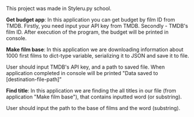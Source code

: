 This project was made in Styleru.py school.

**Get budget app**:
In this application you can get budget by film ID from TMDB. 
Firstly, you need input your API key from TMDB. Secondly - TMDB's film ID. 
After execution of the program, the budget will be printed in console. 

**Make film base**:
In this application we are downloading information about 1000 first films to dict-type variable, serializing it to JSON and save it to file.

User should input TMDB's API key, and a path to saved file. When application completed in console will be printed "Data saved to [destination-file-path]"

**Find title**:
In this application we are finding the all titles in our file (from application "Make film base"), that contains inputted word (or substring).

User should input the path to the base of films and the word (substring).